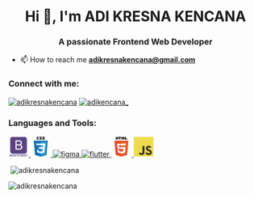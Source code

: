 <h1 align="center">Hi 👋, I'm ADI KRESNA KENCANA</h1>
<h3 align="center">A passionate Frontend Web Developer</h3>

- 📫 How to reach me **adikresnakencana@gmail.com**

<h3 align="left">Connect with me:</h3>
<p align="left">
<a href="https://linkedin.com/in/adikresnakencana" target="blank"><img align="center" src="https://raw.githubusercontent.com/rahuldkjain/github-profile-readme-generator/master/src/images/icons/Social/linked-in-alt.svg" alt="adikresnakencana" height="30" width="40" /></a>
<a href="https://instagram.com/adikencana_" target="blank"><img align="center" src="https://raw.githubusercontent.com/rahuldkjain/github-profile-readme-generator/master/src/images/icons/Social/instagram.svg" alt="adikencana_" height="30" width="40" /></a>
</p>

<h3 align="left">Languages and Tools:</h3>
<p align="left"> <a href="https://getbootstrap.com" target="_blank"> <img src="https://raw.githubusercontent.com/devicons/devicon/master/icons/bootstrap/bootstrap-plain-wordmark.svg" alt="bootstrap" width="40" height="40"/> </a> <a href="https://www.w3schools.com/css/" target="_blank"> <img src="https://raw.githubusercontent.com/devicons/devicon/master/icons/css3/css3-original-wordmark.svg" alt="css3" width="40" height="40"/> </a> <a href="https://www.figma.com/" target="_blank"> <img src="https://www.vectorlogo.zone/logos/figma/figma-icon.svg" alt="figma" width="40" height="40"/> </a> <a href="https://flutter.dev" target="_blank"> <img src="https://www.vectorlogo.zone/logos/flutterio/flutterio-icon.svg" alt="flutter" width="40" height="40"/> </a> <a href="https://www.w3.org/html/" target="_blank"> <img src="https://raw.githubusercontent.com/devicons/devicon/master/icons/html5/html5-original-wordmark.svg" alt="html5" width="40" height="40"/> </a> <a href="https://developer.mozilla.org/en-US/docs/Web/JavaScript" target="_blank"> <img src="https://raw.githubusercontent.com/devicons/devicon/master/icons/javascript/javascript-original.svg" alt="javascript" width="40" height="40"/> </a> </p>

<p>&nbsp;<img align="center" src="https://github-readme-stats.vercel.app/api?username=adikresnakencana&show_icons=true&theme=tokyonight&locale=en" alt="adikresnakencana" /></p>

<p><img align="left" src="https://github-readme-stats.vercel.app/api/top-langs?username=adikresnakencana&show_icons=true&theme=tokyonight&locale=en&layout=compact" alt="adikresnakencana" /></p>
